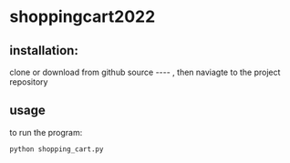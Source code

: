 # shoppingcart2022

## installation: 
clone or download from github source ---- , then naviagte to the project repository 


## usage 

to run the program:

```sh
python shopping_cart.py
```
